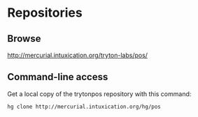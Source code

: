 # Repositories #

## Browse ##

http://mercurial.intuxication.org/tryton-labs/pos/

## Command-line access ##

Get a local copy of the trytonpos repository with this command:
```
hg clone http://mercurial.intuxication.org/hg/pos
```